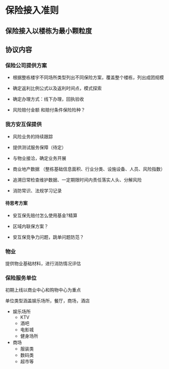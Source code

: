 # 保险接入准则

## 保险接入以楼栋为最小颗粒度

## 协议内容

### 保险公司提供方案

* 根据整栋楼宇不同场所类型列出不同保险方案，覆盖整个楼栋，列出成团规模


* 确定返利比例公式以及返利时间点，模式探索


* 确定办理方式：线下办理，回执验收


* 风险赔付金额 和赔付条件保险险种？

### 我方安互保提供

* 风险业务的持续跟踪


* 提供测试服务保障（待定）


* 与物业接洽，确定业务开展


* 商业地产数据 （整栋基础信息面积、行业分类、设施设备、人员、风险指数）


* 追溯日常检查维护数据、一定期限时间内责任落实人头、分解风险


* 消防常识、法规学习记录

#### 待思考方案

* 安互保先赔付怎么使用基金?精算


* 区域内联保方案？ 


* 安互保竞争力问题，跳单问题防范？

### 物业

提供物业基础材料，进行消防情况评估

### 保险服务单位

初期上线以商业中心和购物中心为重点

单位类型涵盖娱乐场所，餐厅，商场，酒店

* 娱乐场所
  * KTV
  * 酒吧
  * 电影城
  * 健身场所
* 商场
  * 服装类
  * 数码类
  * 超市等